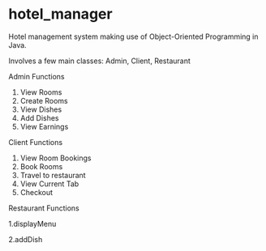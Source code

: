 # hotel_manager
Hotel management system making use of Object-Oriented Programming in Java.

Involves a few main classes: Admin, Client, Restaurant

Admin Functions
1. View Rooms
2. Create Rooms
3. View Dishes
4. Add Dishes
5. View Earnings

Client Functions
1. View Room Bookings
2. Book Rooms
3. Travel to restaurant
4. View Current Tab
5. Checkout

Restaurant Functions

1.displayMenu

2.addDish
